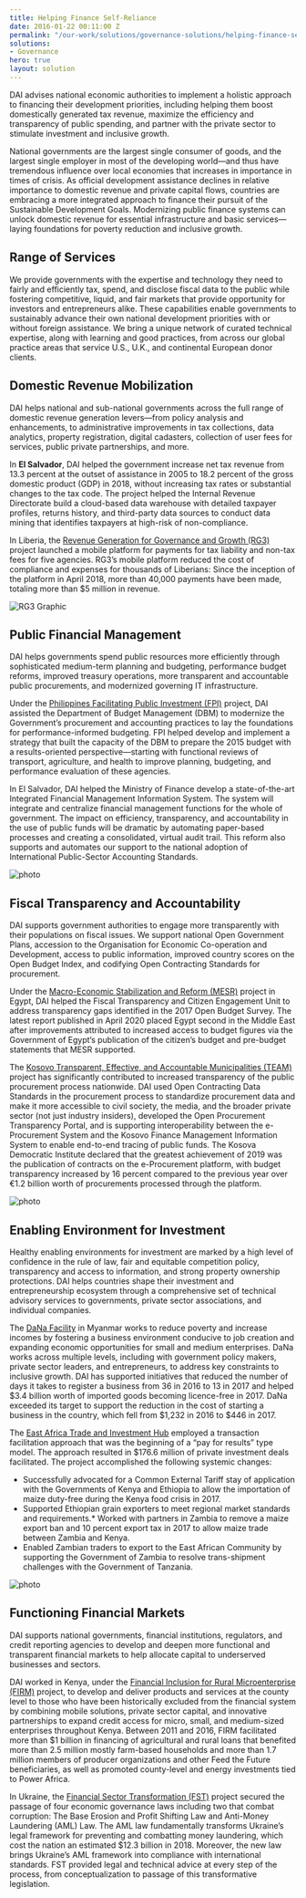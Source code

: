 ```yaml
---
title: Helping Finance Self-Reliance
date: 2016-01-22 00:11:00 Z
permalink: "/our-work/solutions/governance-solutions/helping-finance-self-reliance"
solutions:
- Governance
hero: true
layout: solution
---
```


DAI advises national economic authorities to implement a holistic approach to financing their development priorities, including helping them boost domestically generated tax revenue, maximize the efficiency and transparency of public spending, and partner with the private sector to stimulate investment and inclusive growth.

National governments are the largest single consumer of goods, and the largest single employer in most of the developing world—and thus have tremendous influence over local economies that increases in importance in times of crisis. As official development assistance declines in relative importance to domestic revenue and private capital flows, countries are embracing a more integrated approach to finance their pursuit of the Sustainable Development Goals. Modernizing public finance systems can unlock domestic revenue for essential infrastructure and basic services—laying foundations for poverty reduction and inclusive growth.

<aside>
<h2>Range of Services</h2>
<p>
  We provide governments with the expertise and technology they need to fairly and efficiently tax, spend, and disclose fiscal data to the public while fostering competitive, liquid, and fair markets that provide opportunity for investors and entrepreneurs alike. These capabilities enable governments to sustainably advance their own national development priorities with or without foreign assistance. We bring a unique network of curated technical expertise, along with learning and good practices, from across our global practice areas that service U.S., U.K., and continental European donor clients.
</p>
</aside>

## Domestic Revenue Mobilization

DAI helps national and sub-national governments across the full range of domestic revenue generation levers—from policy analysis and enhancements, to administrative improvements in tax collections, data analytics, property registration, digital cadasters, collection of user fees for services, public private partnerships, and more.

In **El Salvador**, DAI helped the government increase net tax revenue from 13.3 percent at the outset of assistance in 2005 to 18.2 percent of the gross domestic product (GDP) in 2018, without increasing tax rates or substantial changes to the tax code. The project helped the Internal Revenue Directorate build a cloud-based data warehouse with detailed taxpayer profiles, returns history, and third-party data sources to conduct data mining that identifies taxpayers at high-risk of non-compliance.

In Liberia, the [Revenue Generation for Governance and Growth (RG3)](/our-work/projects/liberia-revenue-generation-governance-and-growth-rg3) project launched a mobile platform for payments for tax liability and non-tax fees for five agencies. RG3’s mobile platform reduced the cost of compliance and expenses for thousands of Liberians: Since the inception of the platform in April 2018, more than 40,000 payments have been made, totaling more than $5 million in revenue.

![RG3 Graphic](/uploads/help-financing-self-reliance-graphic.png)

## Public Financial Management

DAI helps governments spend public resources more efficiently through sophisticated medium-term planning and budgeting, performance budget reforms, improved treasury operations, more transparent and accountable public procurements, and modernized governing IT infrastructure.

Under the [Philippines Facilitating Public Investment (FPI)](/our-work/projects/philippines-facilitating-public-investment-fpi) project, DAI assisted the Department of Budget Management (DBM) to modernize the Government’s procurement and accounting practices to lay the foundations for performance-informed budgeting. FPI helped develop and implement a strategy that built the capacity of the DBM to prepare the 2015 budget with a results-oriented perspective—starting with functional reviews of transport, agriculture, and health to improve planning, budgeting, and performance evaluation of these agencies.

In El Salvador, DAI helped the Ministry of Finance develop a state-of-the-art Integrated Financial Management Information System. The system will integrate and centralize financial management functions for the whole of government. The impact on efficiency, transparency, and accountability in the use of public funds will be dramatic by automating paper-based processes and creating a consolidated, virtual audit trail. This reform also supports and automates our support to the national adoption of International Public-Sector Accounting Standards.

![photo](/uploads/help-self-financing-image1.jpg)

## Fiscal Transparency and Accountability

DAI supports government authorities to engage more transparently with their populations on fiscal issues. We support national Open Government Plans, accession to the Organisation for Economic Co-operation and Development, access to public information, improved country scores on the Open Budget Index, and codifying Open Contracting Standards for procurement.

Under the [Macro-Economic Stabilization and Reform (MESR)](/our-work/projects/egypt-macro-economic-stabilization-and-reform-mesr) project in Egypt, DAI helped the Fiscal Transparency and Citizen Engagement Unit to address transparency gaps identified in the 2017 Open Budget Survey. The latest report published in April 2020 placed Egypt second in the Middle East after improvements attributed to increased access to budget figures via the Government of Egypt’s publication of the citizen’s budget and pre-budget statements that MESR supported. 

The [Kosovo Transparent, Effective, and Accountable Municipalities (TEAM)](/our-work/projects/kosovo-transparent-effective-and-accountable-municipalities-team) project has significantly contributed to increased transparency of the public procurement process nationwide. DAI used Open Contracting Data Standards in the procurement process to standardize procurement data and make it more accessible to civil society, the media, and the broader private sector (not just industry insiders), developed the Open Procurement Transparency Portal, and is supporting interoperability between the e-Procurement System and the Kosovo Finance Management Information System to enable end-to-end tracing of public funds. The Kosova Democratic Institute declared that the greatest achievement of 2019 was the publication of contracts on the e-Procurement platform, with budget transparency increased by 16 percent compared to the previous year over €1.2 billion worth of procurements processed through the platform.

![photo](/uploads/help-self-financing-image2.jpg)

## Enabling Environment for Investment 

Healthy enabling environments for investment are marked by a high level of confidence in the rule of law, fair and equitable competition policy, transparency and access to information, and strong property ownership protections. DAI helps countries shape their investment and entrepreneurship ecosystem through a comprehensive set of technical advisory services to governments, private sector associations, and individual companies.

The [DaNa Facility](/our-work/projects/myanmar-dana-facility) in Myanmar works to reduce poverty and increase incomes by fostering a business environment conducive to job creation and expanding economic opportunities for small and medium enterprises. DaNa works across multiple levels, including with government policy makers, private sector leaders, and entrepreneurs, to address key constraints to inclusive growth. DAI has supported initiatives that reduced the number of days it takes to register a business from 36 in 2016 to 13 in 2017 and helped $3.4 billion worth of imported goods becoming licence-free in 2017. DaNa exceeded its target to support the reduction in the cost of starting a business in the country, which fell from $1,232 in 2016 to $446 in 2017.

The [East Africa Trade and Investment Hub](/our-work/projects/east-africa-trade-and-investment-hub-tih) employed a transaction facilitation approach that was the beginning of a “pay for results” type model. The approach resulted in $176.6 million of private investment deals facilitated. The project accomplished the following systemic changes:

* Successfully advocated for a Common External Tariff stay of application with the Governments of Kenya and Ethiopia to allow the importation of maize duty-free during the Kenya food crisis in 2017.
* Supported Ethiopian grain exporters to meet regional market standards and requirements.* Worked with partners in Zambia to remove a maize export ban and 10 percent export tax in 2017 to allow maize trade between Zambia and Kenya.
* Enabled Zambian traders to export to the East African Community by supporting the Government of Zambia to resolve trans-shipment challenges with the Government of Tanzania.

![photo](/uploads/help-self-financing-image3.jpg)

## Functioning Financial Markets

DAI supports national governments, financial institutions, regulators, and credit reporting agencies to develop and deepen more functional and transparent financial markets to help allocate capital to underserved businesses and sectors.

DAI worked in Kenya, under the [Financial Inclusion for Rural Microenterprise (FIRM)](https://www.dai.com/our-work/projects/kenya-financial-inclusion-rural-microenterprises-firm) project, to develop and deliver products and services at the county level to those who have been historically excluded from the financial system by combining mobile solutions, private sector capital, and innovative partnerships to expand credit access for micro, small, and medium-sized enterprises throughout Kenya. Between 2011 and 2016, FIRM facilitated more than $1 billion in financing of agricultural and rural loans that benefited more than 2.5 million mostly farm-based households and more than 1.7 million members of producer organizations and other Feed the Future beneficiaries, as well as promoted county-level and energy investments tied to Power Africa.

In Ukraine, the [Financial Sector Transformation (FST)](https://www.dai.com/our-work/projects/ukraine-transforming-financial-sector-fst) project secured the passage of four economic governance laws including two that combat corruption: The Base Erosion and Profit Shifting Law and Anti-Money Laundering (AML) Law. The AML law fundamentally transforms Ukraine’s legal framework for preventing and combatting money laundering, which cost the nation an estimated $12.3 billion in 2018. Moreover, the new law brings Ukraine’s AML framework into compliance with international standards. FST provided legal and technical advice at every step of the process, from conceptualization to passage of this transformative legislation.
